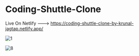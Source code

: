 # Coding-Shuttle-Clone

Live On Netlify ---> https://coding-shuttle-clone-by-krunal-jagtap.netlify.app/

![1](https://github.com/Krunal-Jagtap/Coding-Shuttle-Clone/assets/119610485/378dde59-8bd8-47ee-8ee7-c232855142d4)

![8](https://github.com/Krunal-Jagtap/Coding-Shuttle-Clone/assets/119610485/8f389ed4-0077-4f65-b961-670580097fbe)


 
